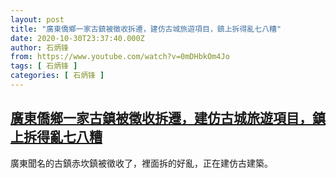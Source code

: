 ```yaml
---
layout: post
title: "廣東僑鄉一家古鎮被徵收拆遷，建仿古城旅遊項目，鎮上拆得亂七八糟"
date: 2020-10-30T23:37:40.000Z
author: 石炳锋
from: https://www.youtube.com/watch?v=0mDHbkOm4Jo
tags: [ 石炳锋 ]
categories: [ 石炳锋 ]
---
```

<!--1604101060000-->
[廣東僑鄉一家古鎮被徵收拆遷，建仿古城旅遊項目，鎮上拆得亂七八糟](https://www.youtube.com/watch?v=0mDHbkOm4Jo)
------

<div>
廣東聞名的古鎮赤坎鎮被徵收了，裡面拆的好亂，正在建仿古建築。
</div>
